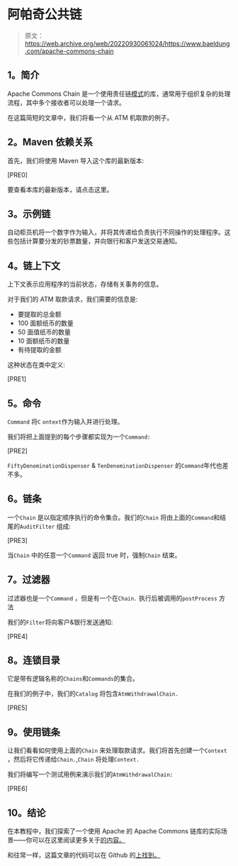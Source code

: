 # 阿帕奇公共链

> 原文：<https://web.archive.org/web/20220930061024/https://www.baeldung.com/apache-commons-chain>

## **1。简介**

Apache Commons Chain 是一个使用责任链[模式](https://web.archive.org/web/20221112032904/https://en.wikipedia.org/wiki/Chain-of-responsibility_pattern)的库，通常用于组织复杂的处理流程，其中多个接收者可以处理一个请求。

在这篇简短的文章中，我们将看一个从 ATM 机取款的例子。

## **2。Maven 依赖关系**

首先，我们将使用 Maven 导入这个库的最新版本:

[PRE0]

要查看本库的最新版本，请点击这里。

## **3。示例链**

自动柜员机将一个数字作为输入，并将其传递给负责执行不同操作的处理程序。这些包括计算要分发的钞票数量，并向银行和客户发送交易通知。

## **4。链上下文**

上下文表示应用程序的当前状态，存储有关事务的信息。

对于我们的 ATM 取款请求，我们需要的信息是:

*   要提取的总金额
*   100 面额纸币的数量
*   50 面值纸币的数量
*   10 面额纸币的数量
*   有待提取的金额

这种状态在类中定义:

[PRE1]

## **5。命令**

`Command` 将`C` `ontext`作为输入并进行处理。

我们将把上面提到的每个步骤都实现为一个`Command:`

[PRE2]

`FiftyDenominationDispenser` & `TenDenominationDispenser` 的`Command`年代也差不多。

## **6。链条**

一个`Chain` 是以指定顺序执行的命令集合。我们的`Chain` 将由上面的`Command`和结尾的`AuditFilter` 组成:

[PRE3]

当`Chain` 中的任意一个`Command` 返回 true 时，强制`Chain` 结束。

## **7。过滤器**

过滤器也是一个`Command` ，但是有一个在`Chain.` 执行后被调用的`postProcess` 方法

我们的`Filter`将向客户&银行发送通知:

[PRE4]

## **8。连锁目录**

它是带有逻辑名称的`Chains`和`Commands`的集合。

在我们的例子中，我们的`Catalog` 将包含`AtmWithdrawalChain.`

[PRE5]

## **9。使用链条**

让我们看看如何使用上面的`Chain` 来处理取款请求。我们将首先创建一个`Context` ，然后将它传递给`Chain.`,`Chain` 将处理`Context.`

我们将编写一个测试用例来演示我们的`AtmWithdrawalChain:`

[PRE6]

## 10。结论

在本教程中，我们探索了一个使用 Apache 的 Apache Commons 链库的实际场景——你可以在这里阅读更多关于[的内容。](https://web.archive.org/web/20221112032904/https://commons.apache.org/proper/commons-chain/cookbook.html)

和往常一样，这篇文章的代码可以在 Github 的[上找到。](https://web.archive.org/web/20221112032904/https://github.com/eugenp/tutorials/tree/master/libraries-apache-commons)